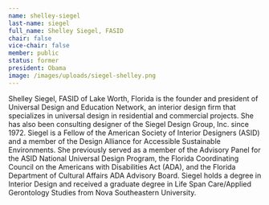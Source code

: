 ```yaml
---
name: shelley-siegel
last-name: siegel
full_name: Shelley Siegel, FASID
chair: false
vice-chair: false
member: public
status: former
president: Obama
image: /images/uploads/siegel-shelley.png
---
```


  Shelley Siegel, FASID of Lake Worth, Florida is the founder and president of
  Universal Design and Education Network, an interior design firm that
  specializes in universal design in residential and commercial projects. She
  has also been consulting designer of the Siegel Design Group, Inc. since 1972.
  Siegel is a Fellow of the American Society of Interior Designers (ASID) and a
  member of the Design Alliance for Accessible Sustainable Environments. She
  previously served as a member of the Advisory Panel for the ASID National
  Universal Design Program, the Florida Coordinating Council on the Americans
  with Disabilities Act (ADA), and the Florida Department of Cultural Affairs
  ADA Advisory Board. Siegel holds a degree in Interior Design and received a
  graduate degree in Life Span Care/Applied Gerontology Studies from Nova
  Southeastern University.


